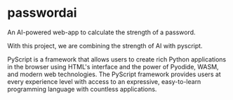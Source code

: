# passwordai
An AI-powered web-app to calculate the strength of a password.

With this project, we are combining the strength of AI with pyscript. 

PyScript is a framework that allows users to create rich Python applications in the browser using HTML's interface and the power of Pyodide, WASM, and modern web technologies. 
The PyScript framework provides users at every experience level with access to an expressive, easy-to-learn programming language with countless applications.
